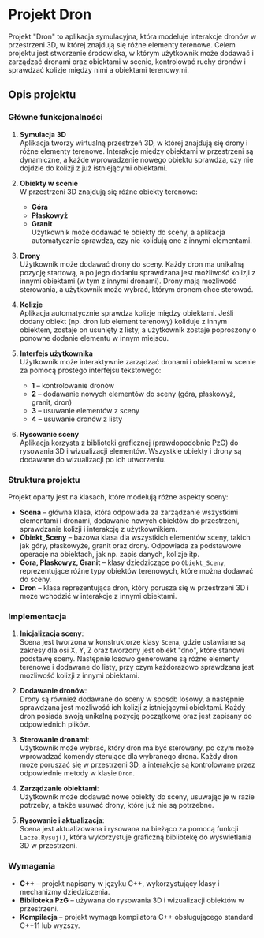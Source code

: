 # Projekt Dron

Projekt "Dron" to aplikacja symulacyjna, która modeluje interakcje dronów w przestrzeni 3D, w której znajdują się różne elementy terenowe. Celem projektu jest stworzenie środowiska, w którym użytkownik może dodawać i zarządzać dronami oraz obiektami w scenie, kontrolować ruchy dronów i sprawdzać kolizje między nimi a obiektami terenowymi.

## Opis projektu

### Główne funkcjonalności

1. **Symulacja 3D**  
   Aplikacja tworzy wirtualną przestrzeń 3D, w której znajdują się drony i różne elementy terenowe. Interakcje między obiektami w przestrzeni są dynamiczne, a każde wprowadzenie nowego obiektu sprawdza, czy nie dojdzie do kolizji z już istniejącymi obiektami.

2. **Obiekty w scenie**  
   W przestrzeni 3D znajdują się różne obiekty terenowe:
   - **Góra**  
   - **Płaskowyż**  
   - **Granit**  
   Użytkownik może dodawać te obiekty do sceny, a aplikacja automatycznie sprawdza, czy nie kolidują one z innymi elementami.

3. **Drony**  
   Użytkownik może dodawać drony do sceny. Każdy dron ma unikalną pozycję startową, a po jego dodaniu sprawdzana jest możliwość kolizji z innymi obiektami (w tym z innymi dronami). Drony mają możliwość sterowania, a użytkownik może wybrać, którym dronem chce sterować.

4. **Kolizje**  
   Aplikacja automatycznie sprawdza kolizje między obiektami. Jeśli dodany obiekt (np. dron lub element terenowy) koliduje z innym obiektem, zostaje on usunięty z listy, a użytkownik zostaje poproszony o ponowne dodanie elementu w innym miejscu.

5. **Interfejs użytkownika**  
   Użytkownik może interaktywnie zarządzać dronami i obiektami w scenie za pomocą prostego interfejsu tekstowego:
   - **1** – kontrolowanie dronów
   - **2** – dodawanie nowych elementów do sceny (góra, płaskowyż, granit, dron)
   - **3** – usuwanie elementów z sceny
   - **4** – usuwanie dronów z listy

6. **Rysowanie sceny**  
   Aplikacja korzysta z biblioteki graficznej (prawdopodobnie PzG) do rysowania 3D i wizualizacji elementów. Wszystkie obiekty i drony są dodawane do wizualizacji po ich utworzeniu.

### Struktura projektu

Projekt oparty jest na klasach, które modelują różne aspekty sceny:

- **Scena** – główna klasa, która odpowiada za zarządzanie wszystkimi elementami i dronami, dodawanie nowych obiektów do przestrzeni, sprawdzanie kolizji i interakcję z użytkownikiem.
- **Obiekt_Sceny** – bazowa klasa dla wszystkich elementów sceny, takich jak góry, płaskowyże, granit oraz drony. Odpowiada za podstawowe operacje na obiektach, jak np. zapis danych, kolizje itp.
- **Gora, Plaskowyz, Granit** – klasy dziedziczące po `Obiekt_Sceny`, reprezentujące różne typy obiektów terenowych, które można dodawać do sceny.
- **Dron** – klasa reprezentująca dron, który porusza się w przestrzeni 3D i może wchodzić w interakcje z innymi obiektami.

### Implementacja

1. **Inicjalizacja sceny**:  
   Scena jest tworzona w konstruktorze klasy `Scena`, gdzie ustawiane są zakresy dla osi X, Y, Z oraz tworzony jest obiekt "dno", które stanowi podstawę sceny. Następnie losowo generowane są różne elementy terenowe i dodawane do listy, przy czym każdorazowo sprawdzana jest możliwość kolizji z innymi obiektami.

2. **Dodawanie dronów**:  
   Drony są również dodawane do sceny w sposób losowy, a następnie sprawdzana jest możliwość ich kolizji z istniejącymi obiektami. Każdy dron posiada swoją unikalną pozycję początkową oraz jest zapisany do odpowiednich plików.

3. **Sterowanie dronami**:  
   Użytkownik może wybrać, który dron ma być sterowany, po czym może wprowadzać komendy sterujące dla wybranego drona. Każdy dron może poruszać się w przestrzeni 3D, a interakcje są kontrolowane przez odpowiednie metody w klasie `Dron`.

4. **Zarządzanie obiektami**:  
   Użytkownik może dodawać nowe obiekty do sceny, usuwając je w razie potrzeby, a także usuwać drony, które już nie są potrzebne.

5. **Rysowanie i aktualizacja**:  
   Scena jest aktualizowana i rysowana na bieżąco za pomocą funkcji `Lacze.Rysuj()`, która wykorzystuje graficzną bibliotekę do wyświetlania 3D w przestrzeni.

### Wymagania

- **C++** – projekt napisany w języku C++, wykorzystujący klasy i mechanizmy dziedziczenia.
- **Biblioteka PzG** – używana do rysowania 3D i wizualizacji obiektów w przestrzeni.
- **Kompilacja** – projekt wymaga kompilatora C++ obsługującego standard C++11 lub wyższy.
